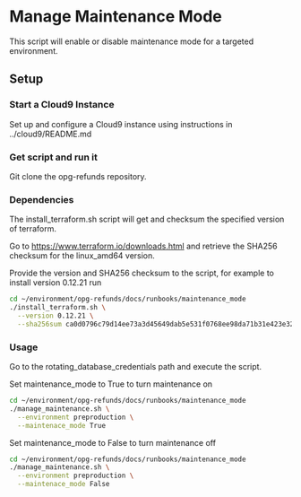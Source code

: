 # Manage Maintenance Mode

This script will enable or disable maintenance mode for a targeted environment.

## Setup

### Start a Cloud9 Instance

Set up and configure a Cloud9 instance using instructions in ../cloud9/README.md

### Get script and run it

Git clone the opg-refunds repository.

### Dependencies

The install_terraform.sh script will get and checksum the specified version of terraform.

Go to https://www.terraform.io/downloads.html and retrieve the SHA256 checksum for the linux_amd64 version.

Provide the version and SHA256 checksum to the script, for example to install version 0.12.21 run

``` bash
cd ~/environment/opg-refunds/docs/runbooks/maintenance_mode
./install_terraform.sh \
  --version 0.12.21 \
  --sha256sum ca0d0796c79d14ee73a3d45649dab5e531f0768ee98da71b31e423e3278e9aa9
```

### Usage

Go to the rotating_database_credentials path and execute the script.

Set maintenance_mode to True to turn maintenance on

``` bash
cd ~/environment/opg-refunds/docs/runbooks/maintenance_mode
./manage_maintenance.sh \
  --environment preproduction \
  --maintenace_mode True
```

Set maintenance_mode to False to turn maintenance off

``` bash
cd ~/environment/opg-refunds/docs/runbooks/maintenance_mode
./manage_maintenance.sh \
  --environment preproduction \
  --maintenace_mode False
```
